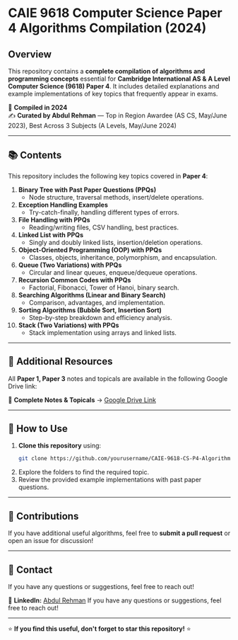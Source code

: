 # CAIE 9618 Computer Science Paper 4 Algorithms Compilation (2024)

## Overview
This repository contains a **complete compilation of algorithms and programming concepts** essential for **Cambridge International AS & A Level Computer Science (9618) Paper 4**. It includes detailed explanations and example implementations of key topics that frequently appear in exams.

📅 **Compiled in 2024**  
✍ **Curated by Abdul Rehman** — Top in Region Awardee (AS CS, May/June 2023), Best Across 3 Subjects (A Levels, May/June 2024)

---

## 📚 Contents
This repository includes the following key topics covered in **Paper 4**:

1. **Binary Tree with Past Paper Questions (PPQs)**  
   - Node structure, traversal methods, insert/delete operations.
2. **Exception Handling Examples**  
   - Try-catch-finally, handling different types of errors.
3. **File Handling with PPQs**  
   - Reading/writing files, CSV handling, best practices.
4. **Linked List with PPQs**  
   - Singly and doubly linked lists, insertion/deletion operations.
5. **Object-Oriented Programming (OOP) with PPQs**  
   - Classes, objects, inheritance, polymorphism, and encapsulation.
6. **Queue (Two Variations) with PPQs**  
   - Circular and linear queues, enqueue/dequeue operations.
7. **Recursion Common Codes with PPQs**  
   - Factorial, Fibonacci, Tower of Hanoi, binary search.
8. **Searching Algorithms (Linear and Binary Search)**  
   - Comparison, advantages, and implementation.
9. **Sorting Algorithms (Bubble Sort, Insertion Sort)**  
   - Step-by-step breakdown and efficiency analysis.
10. **Stack (Two Variations) with PPQs**  
    - Stack implementation using arrays and linked lists.

---

## 🔗 Additional Resources
All **Paper 1, Paper 3** notes and topicals are available in the following Google Drive link:

📂 **Complete Notes & Topicals** → [Google Drive Link](https://drive.google.com/drive/folders/1sy3nuJoflCOEpzxZETzRfx8d8nLjux7e?usp=sharing)

---

## 🚀 How to Use
1. **Clone this repository** using:
   ```sh
   git clone https://github.com/yourusername/CAIE-9618-CS-P4-Algorithms-Compilation-2024.git
   ```
2. Explore the folders to find the required topic.
3. Review the provided example implementations with past paper questions.

---

## 🤝 Contributions
If you have additional useful algorithms, feel free to **submit a pull request** or open an issue for discussion!

---

## 📧 Contact
If you have any questions or suggestions, feel free to reach out!

🔗 **LinkedIn:** [Abdul Rehman](https://www.linkedin.com/in/abdulrehmanyaser/)
If you have any questions or suggestions, feel free to reach out!

---

⭐ **If you find this useful, don't forget to star this repository!** ⭐
